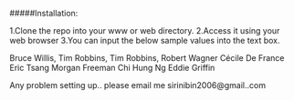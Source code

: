 #####Installation:

1.Clone the repo into your www or web directory.
2.Access it using your web browser
3.You can input the below sample values into the text box.

   Bruce Willis,
   Tim Robbins,
   Tim Robbins,
   Robert Wagner
   Cécile De France
   Eric Tsang
   Morgan Freeman
   Chi Hung Ng
   Eddie Griffin

Any problem setting up.. please email me sirinibin2006@gmail..com